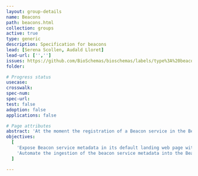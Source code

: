```yaml
---
layout: group-details
name: Beacons
path: beacons.html
collection: groups
active: true
type: generic
description: Specification for beacons
lead: [Serena Scollen, Audald Lloret]
lead-url: ['','']
issues: https://github.com/BioSchemas/bioschemas/labels/type%3A%20beacons
folder:

# Progress status
usecase:
crosswalk:
spec-num:
spec-url: 
test: false
adoption: false
applications: false

# Page attributes
abstract: 'At the moment the registration of a Beacon service in the Beacon Network is done manually and needs to be updated manually if the beacon service changes.'
objectives:
  [
    'Expose Beacon service metadata in its default landing web page with Bioschemas',
    'Automate the ingestion of the beacon service metadata into the Beacon Network'
  ]

---
```

